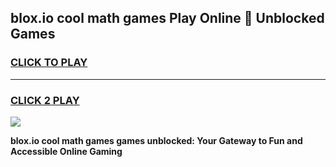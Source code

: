 
## blox.io cool math games Play Online 👋 Unblocked Games
<h3>
<a href="https://news.freeplayer.one?title=blox.io_cool_math_games&ref=17CMG">CLICK TO PLAY</a></h3>
<hr>

<h3>
<a href="https://news.freeplayer.one?title=blox.io_cool_math_games&ref=17CMG">CLICK 2 PLAY</a>
  
</h3>

<a href="https://news.freeplayer.one?title=blox.io_cool_math_games&ref=17CMG/"><img src="https://clearcache.store/games.png"></a>


**blox.io cool math games games unblocked: Your Gateway to Fun and Accessible Online Gaming**
